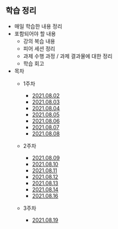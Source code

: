 ## 학습 정리

- 매일 학습한 내용 정리
- 포함되어야 할 내용
  - 강의 복습 내용
  - 피어 세션 정리
  - 과제 수행 과정 / 과제 결과물에 대한 정리
  - 학습 회고
- 목차
  - 1주차
    - [2021.08.02](./1주차/2021_08_02_기억메모.md)
    - [2021.08.03](./1주차/2021_08_03_기억메모.md)
    - [2021.08.04](./1주차/2021_08_04_기억메모.md)
    - [2021.08.05](./1주차/2021_08_05_기억메모.md)
    - [2021.08.06](./1주차/2021_08_06_기억메모.md)
    - [2021.08.07](./1주차/2021_08_07_기억메모.md)
    - [2021.08.08](./1주차/2021_08_08_기억메모.md)
  - 2주차
  
    - [2021.08.09](./2주차/2021_08_09_기억메모.md)
    - [2021.08.10](./2주차/2021_08_10_기억메모.md)
    - [2021.08.11](./2주차/2021_08_11_기억메모.md)
    - [2021.08.12](./2주차/2021_08_12_기억메모.md)
    - [2021.08.13](./2주차/2021_08_13_기억메모.md)
    - [2021.08.14](./2주차/2021_08_14_기억메모.md)
    - [2021.08.16](./2주차/2021_08_16_기억메모.md)
  - 3주차
    - [2021.08.19](./3주차/2021_08_19_기억메모.md)

